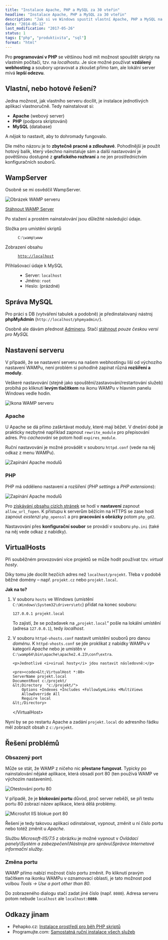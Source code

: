 ```yaml
---
title: "Instalace Apache, PHP a MySQL za 30 vteřin"
headline: "Instalace Apache, PHP a MySQL za 30 vteřin"
description: "Jak si ve Windows spustit vlastní Apache, PHP a MySQL na svém PC za půl minuty."
date: "2014-05-12"
last_modification: "2017-05-26"
status: 1
tags: ["php", "produktivita", "sql"]
format: "html"
---
```


<p>Pro <b>programování v PHP</b> se většinou hodí mít možnost spouštět skripty na vlastním počítači, tzv. na <i>localhostu</i>. Je sice možné používat <b>vzdálený webhosting</b> a soubory upravovat a zkoušet přímo tam, ale lokální server mívá <b>lepší odezvu</b>.</p>








<h2 id="vlastni-hotove">Vlastní, nebo hotové řešení?</h2>

<p>Jedna možnost, jak vlastního serveru docílit, je instalace jednotlivých aplikací vlastnoručně. Tedy nainstalovat si:</p>

<ul>
  <li><b>Apache</b> (webový server)</li>
  <li><b>PHP</b> (podpora skriptování)</li>
  <li><b>MySQL</b> (database)</li>
</ul>

<p>A <i>nějak</i> to nastavit, aby to dohromady fungovalo.</p>

<p>Dle mého názoru je to <b>zbytečně pracné a zdlouhavé</b>. Pohodlnější je použít hotový balík, který všechno nainstaluje sám a další nastavování je povětšinou dostupné z <b>grafického rozhraní</b> a ne jen prostřednictvím konfiguračních souborů.</p>







<h2 id="wamp">WampServer</h2>

<p>Osobně se mi osvědčil WampServer.</p>

<p><img src="/files/localhost/wamp.png" alt="Obrázek WAMP serveru" class="border"></p>

































<p><a href="http://www.wampserver.com/en/" class="button">Stáhnout WAMP Server</a></p>

<p>Po stažení a prostém nainstalování jsou důležité následující údaje.</p>

<dl>
  <dt>Složka pro umístění skriptů</dt>
  <dd>
    <pre><code>C:\wamp\www</code></pre>
  </dd>
  
  <dt>Zobrazení obsahu</dt>
  <dd>
    <pre><code><a target="_blank" href="http://localhost">http://localhost</a></code></pre>
  </dd>
  
  <dt>Přihlašovací údaje k MySQL</dt>
  <dd>
    <ul>
      <li>Server: <code>localhost</code></li>
      <li>Jméno: <code>root</code></li>
      <li>Heslo: (prázdné)</li>
    </ul>
  </dd>
</dl>








<h2 id="mysql">Správa MySQL</h2>

<p>Pro práci s DB (vytváření tabulek a podobně) je předinstalovaný nástroj <b>phpMyAdmin</b> (<code>http://localhost/phpmyadmin/</code>).</p>

<p>Osobně ale dávám přednost <a href="http://adminer.org">Admineru</a>. Stačí <a href="http://www.adminer.org/#download">stáhnout</a> <i>pouze českou versi pro MySQL</i></p>






<h2 id="nastaveni">Nastavení serveru</h2>

<p>V případě, že se nastavení serveru na našem webhostingu liší od výchozího nastavení WAMPu, není problém si pohodlně zapínat různá <b>rozšíření a moduly</b>.</p>

<p>Veškeré nastavování (stejně jako spouštění/zastavování/restartování služeb) probíhá po kliknutí <b>levým tlačítkem</b> na ikonu WAMPu v hlavním panelu Windows vedle hodin.</p>

<p><img src="/files/localhost/ikona.png" alt="Ikona WAMP serveru" class="border"></p>











<h3 id="apache">Apache</h3>

<p>U Apache se dá přímo zaškrtávat moduly, které mají běžet. V dnešní době je prakticky nezbytné například zapnout <code>rewrite_module</code> pro přepisování adres. Pro <i>cacheování</i> se potom hodí <code>expires_module</code>.</p>

<p>Ruční nastavování je možné provádět v souboru <code>httpd.conf</code> (vede na něj odkaz z menu WAMPu).</p>

<p><img src="/files/localhost/apache-moduly.png" alt="Zapínání Apache modulů" class="border"></p>




















<h3 id="php">PHP</h3>

<p>PHP má odděleno nastavení a rozšíření (<i>PHP settings</i> a <i>PHP extensions</i>):</p>

<p><img src="/files/localhost/nastaveni-php.png" alt="Zapínání Apache modulů" class="border"></p>




















<p>Pro <a href="/stazeni-stranky">získávání obsahu cizích stránek</a> se hodí v <b>nastavení</b> zapnout <code>allow_url_fopen</code>. K přístupu k serverům běžícím na HTTPS se zase hodí zapnout <i>exstenzi</i> <code>php_openssl</code> a pro <b>pracování s obrázky</b> potom <code>php_gd2</code>.</p>

<p>Nastavování přes <b>konfigurační soubor</b> se provádí v souboru <code>php.ini</code> (také na něj vede odkaz z nabídky).</p>


<h2 id="virtual-host">VirtualHosts</h2>

<p>Při souběžném provozování více projektů se může hodit používat tzv. <i>virtual hosty</i>.</p>

<p>Díky tomu jde docílit hezčích adres než <code>localhost/projekt</code>. Třeba v podobě běžné domény – např. <code>projekt.cz</code> nebo <code>projekt.local</code>.</p>


<p><b>Jak na to?</b></p>

<ol>
  <li>
    <p>V souboru <code>hosts</code> ve Windows (umístění <code>C:\Windows\System32\drivers\etc</code>) přidat na konec souboru:</p>  
  <pre><code>127.0.0.1 projekt.local</code></pre>
    <p>To zajistí, že se požadavek na „<code>projekt.local</code>“ pošle na lokální umístění (adresa <code>127.0.0.1</code>), tedy <i>localhost</i>.</p>
  </li>
  
  <li>
    <p>V souboru <code>httpd-vhosts.conf</code> nastavit umístění souborů pro danou <i>doménu</i>. K <code>httpd-vhosts.conf</code> se jde proklikat z nabídky WAMPu v kategorii <i>Apache</i> nebo je umístěn v <code>C:\wamp64\bin\apache\apache2.4.23\conf\extra</code>.</p>
    
    <p>Jednotlivé <i>virual hosty</i> jdou nastavit následovně:</p>
    
    <pre><code>&lt;VirtualHost *:80>
	ServerName projekt.local
	DocumentRoot c:/projekt/
	&lt;Directory  "c:/projekt/">
		Options +Indexes +Includes +FollowSymLinks +MultiViews
		AllowOverride All
		Require local
	&lt;/Directory>
&lt;/VirtualHost></code></pre>
  </li>
</ol>

















<p>Nyní by se po restartu Apache a zadání <code>projekt.local</code> do adresního řádku měl zobrazit obsah z <code>c:/projekt</code>.</p>


<h2 id="problemy">Řešení problémů</h2>

<h3 id="port">Obsazený port</h3>

<p>Může se stát, že WAMP z ničeho nic <b>přestane fungovat</b>. Typicky po nainstalování nějaké aplikace, která obsadí port 80 (ten používá WAMP ve výchozím nastavením).</p>

<p><img src="/files/localhost/test-port.png" alt="Otestování portu 80" class="border"></p>






















<p>V případě, že je <b>blokování portu</b> důvod, proč server neběží, se při testu portu 80 zobrazí název aplikace, která dělá problémy.</p>

<p><img src="/files/localhost/microsoft-iis.png" alt="Microsfot IIS blokue port 80" class="border"></p>






<p>Řešení je tedy takovou aplikaci odinstalovat, vypnout, změnit u ní číslo portu nebo totéž změnit u <i>Apache</i>.</p>

<p>Službu <i>Microsoft-IIS/7.5</i> z obrázku je možné vypnout v <i>Ovládací panely\Systém a zabezpečení\Nástroje pro správu\Správce Internetové informační služby</i>.</p>



<h3 id="zmena-portu">Změna portu</h3>

<p>WAMP přímo nabízí možnost číslo portu změnit. Po kliknutí pravým tlačítkem na ikonku WAMPu v oznamovací oblasti, je tato možnost pod volbou <i>Tools → Use a port other than 80</i>.</p>

<p>Do zobrazeného dialogu stačí zadat jiné číslo (např. <code>8080</code>). Adresa serveru potom nebude <code>localhost</code> ale <code>localhost:<b>8080</b></code>.</p>

<h2 id="odkazy">Odkazy jinam</h2>

<ul>
  <li>Pehapko.cz: <a href="http://pehapko.cz/sprava-serveru/instalace">Instalace prostředí pro běh PHP skriptů</a></li>
  <li>Programujte.com: <a href="http://programujte.com/clanek/2014021500-instalace-nejnovejsi-verze-apache-2-4-php-5-5-mysql-5-6-phpunit-xdebug-a-memcached-na-windows-8/">Samostatná ruční instalace všech služeb</a></li>
</ul>
